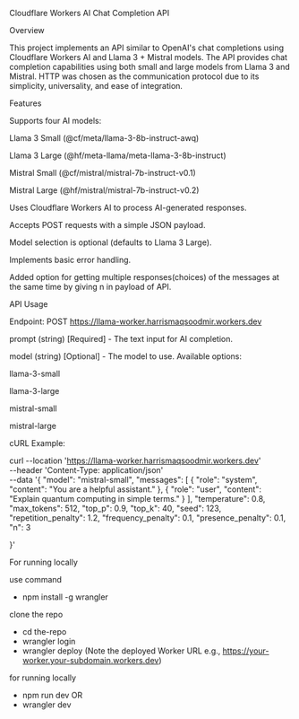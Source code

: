 Cloudflare Workers AI Chat Completion API

Overview

This project implements an API similar to OpenAI's chat completions using Cloudflare Workers AI and Llama 3 + Mistral models. The API provides chat completion capabilities using both small and large models from Llama 3 and Mistral.
HTTP was chosen as the communication protocol due to its simplicity, universality, and ease of integration.

Features

Supports four AI models:

Llama 3 Small (@cf/meta/llama-3-8b-instruct-awq)

Llama 3 Large (@hf/meta-llama/meta-llama-3-8b-instruct)

Mistral Small (@cf/mistral/mistral-7b-instruct-v0.1)

Mistral Large (@hf/mistral/mistral-7b-instruct-v0.2)

Uses Cloudflare Workers AI to process AI-generated responses.

Accepts POST requests with a simple JSON payload.

Model selection is optional (defaults to Llama 3 Large).

Implements basic error handling.

Added option for getting multiple responses(choices) of the messages at the same time by giving n in payload of API.

API Usage

Endpoint: POST https://llama-worker.harrismaqsoodmir.workers.dev

prompt (string) [Required] - The text input for AI completion.

model (string) [Optional] - The model to use. Available options:

llama-3-small

llama-3-large

mistral-small

mistral-large

cURL Example:

curl --location 'https://llama-worker.harrismaqsoodmir.workers.dev' \
--header 'Content-Type: application/json' \
--data '{
  "model": "mistral-small",
  "messages": [
    { "role": "system", "content": "You are a helpful assistant." },
    { "role": "user", "content": "Explain quantum computing in simple terms." }
  ],
  "temperature": 0.8,
  "max_tokens": 512,
  "top_p": 0.9,
  "top_k": 40,
  "seed": 123,
  "repetition_penalty": 1.2,
  "frequency_penalty": 0.1,
  "presence_penalty": 0.1,
  "n": 3

}'

For running locally

use command
- npm install -g wrangler

clone the repo
 - cd the-repo
 - wrangler login
 - wrangler deploy (Note the deployed Worker URL e.g., https://your-worker.your-subdomain.workers.dev)

for running locally
 - npm run dev  OR
 - wrangler dev

